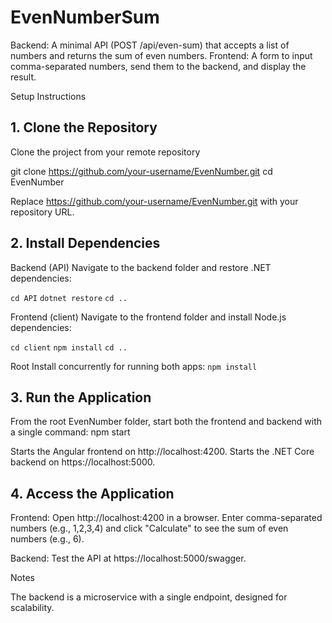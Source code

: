 # EvenNumberSum

Backend: A minimal API (POST /api/even-sum) that accepts a list of numbers and returns the sum of even numbers.
Frontend: A form to input comma-separated numbers, send them to the backend, and display the result.

Setup Instructions
## 1. Clone the Repository
  Clone the project from your remote repository

  git clone https://github.com/your-username/EvenNumber.git
  cd EvenNumber

Replace https://github.com/your-username/EvenNumber.git with your repository URL.
## 2. Install Dependencies
Backend (API)
Navigate to the backend folder and restore .NET dependencies:

` cd API `
` dotnet restore `
` cd .. `

Frontend (client)
Navigate to the frontend folder and install Node.js dependencies:

`cd client`
`npm install`
`cd ..`

Root
Install concurrently for running both apps:
`npm install`

## 3. Run the Application
From the root EvenNumber folder, start both the frontend and backend with a single command:
npm start

Starts the Angular frontend on http://localhost:4200.
Starts the .NET Core backend on https://localhost:5000.

## 4. Access the Application

Frontend: Open http://localhost:4200 in a browser.
Enter comma-separated numbers (e.g., 1,2,3,4) and click "Calculate" to see the sum of even numbers (e.g., 6).


Backend: Test the API at https://localhost:5000/swagger.


Notes

The backend is a microservice with a single endpoint, designed for scalability.

